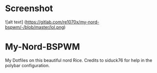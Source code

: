 # Screenshot 

![alt text] (https://gitlab.com/re1070x/my-nord-bspwm/-/blob/master/lol.png)

# My-Nord-BSPWM

My Dotfiles on this beautiful nord Rice. Credits to siduck76 for help in the polybar configuration.
